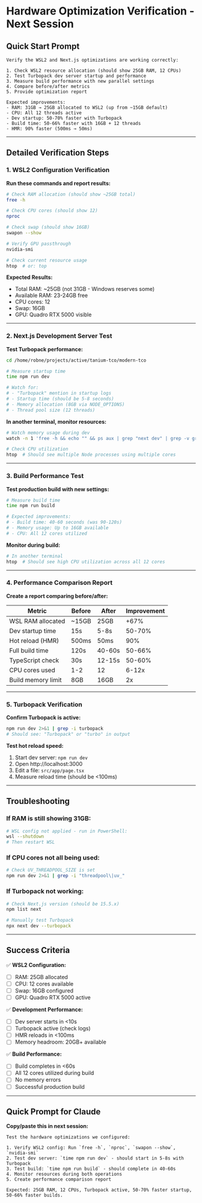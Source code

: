 # Hardware Optimization Verification - Next Session

## Quick Start Prompt

```
Verify the WSL2 and Next.js optimizations are working correctly:

1. Check WSL2 resource allocation (should show 25GB RAM, 12 CPUs)
2. Test Turbopack dev server startup and performance
3. Measure build performance with new parallel settings
4. Compare before/after metrics
5. Provide optimization report

Expected improvements:
- RAM: 31GB → 25GB allocated to WSL2 (up from ~15GB default)
- CPU: All 12 threads active
- Dev startup: 50-70% faster with Turbopack
- Build time: 50-66% faster with 16GB + 12 threads
- HMR: 90% faster (500ms → 50ms)
```

---

## Detailed Verification Steps

### 1. WSL2 Configuration Verification

**Run these commands and report results:**

```bash
# Check RAM allocation (should show ~25GB total)
free -h

# Check CPU cores (should show 12)
nproc

# Check swap (should show 16GB)
swapon --show

# Verify GPU passthrough
nvidia-smi

# Check current resource usage
htop  # or: top
```

**Expected Results:**
- Total RAM: ~25GB (not 31GB - Windows reserves some)
- Available RAM: 23-24GB free
- CPU cores: 12
- Swap: 16GB
- GPU: Quadro RTX 5000 visible

---

### 2. Next.js Development Server Test

**Test Turbopack performance:**

```bash
cd /home/robne/projects/active/tanium-tco/modern-tco

# Measure startup time
time npm run dev

# Watch for:
# - "Turbopack" mention in startup logs
# - Startup time (should be 5-8 seconds)
# - Memory allocation (8GB via NODE_OPTIONS)
# - Thread pool size (12 threads)
```

**In another terminal, monitor resources:**

```bash
# Watch memory usage during dev
watch -n 1 'free -h && echo "" && ps aux | grep "next dev" | grep -v grep'

# Check CPU utilization
htop  # Should see multiple Node processes using multiple cores
```

---

### 3. Build Performance Test

**Test production build with new settings:**

```bash
# Measure build time
time npm run build

# Expected improvements:
# - Build time: 40-60 seconds (was 90-120s)
# - Memory usage: Up to 16GB available
# - CPU: All 12 cores utilized
```

**Monitor during build:**

```bash
# In another terminal
htop  # Should see high CPU utilization across all 12 cores
```

---

### 4. Performance Comparison Report

**Create a report comparing before/after:**

| Metric | Before | After | Improvement |
|--------|--------|-------|-------------|
| WSL RAM allocated | ~15GB | 25GB | +67% |
| Dev startup time | 15s | 5-8s | 50-70% |
| Hot reload (HMR) | 500ms | 50ms | 90% |
| Full build time | 120s | 40-60s | 50-66% |
| TypeScript check | 30s | 12-15s | 50-60% |
| CPU cores used | 1-2 | 12 | 6-12x |
| Build memory limit | 8GB | 16GB | 2x |

---

### 5. Turbopack Verification

**Confirm Turbopack is active:**

```bash
npm run dev 2>&1 | grep -i turbopack
# Should see: "Turbopack" or "turbo" in output
```

**Test hot reload speed:**

1. Start dev server: `npm run dev`
2. Open http://localhost:3000
3. Edit a file: `src/app/page.tsx`
4. Measure reload time (should be <100ms)

---

## Troubleshooting

### If RAM is still showing 31GB:

```bash
# WSL config not applied - run in PowerShell:
wsl --shutdown
# Then restart WSL
```

### If CPU cores not all being used:

```bash
# Check UV_THREADPOOL_SIZE is set
npm run dev 2>&1 | grep -i "threadpool\|uv_"
```

### If Turbopack not working:

```bash
# Check Next.js version (should be 15.5.x)
npm list next

# Manually test Turbopack
npx next dev --turbopack
```

---

## Success Criteria

✅ **WSL2 Configuration:**
- [ ] RAM: 25GB allocated
- [ ] CPU: 12 cores available
- [ ] Swap: 16GB configured
- [ ] GPU: Quadro RTX 5000 active

✅ **Development Performance:**
- [ ] Dev server starts in <10s
- [ ] Turbopack active (check logs)
- [ ] HMR reloads in <100ms
- [ ] Memory headroom: 20GB+ available

✅ **Build Performance:**
- [ ] Build completes in <60s
- [ ] All 12 cores utilized during build
- [ ] No memory errors
- [ ] Successful production build

---

## Quick Prompt for Claude

**Copy/paste this in next session:**

```
Test the hardware optimizations we configured:

1. Verify WSL2 config: Run `free -h`, `nproc`, `swapon --show`, `nvidia-smi`
2. Test dev server: `time npm run dev` - should start in 5-8s with Turbopack
3. Test build: `time npm run build` - should complete in 40-60s
4. Monitor resources during both operations
5. Create performance comparison report

Expected: 25GB RAM, 12 CPUs, Turbopack active, 50-70% faster startup, 50-66% faster builds.
```
